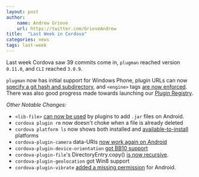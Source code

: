```yaml
---
layout: post
author:
    name: Andrew Grieve
    url: https://twitter.com/GrieveAndrew
title:  "Last Week in Cordova"
categories: news
tags: last-week
---
```


Last week Cordova saw 39 commits come in, `plugman` reached version `0.11.0`, and `CLI` reached `3.0.9`.

`plugman` now has initial support for Windows Phone, plugin URLs can now
[specify a git hash and subdirectory](https://issues.apache.org/jira/browse/CB-4622),
and `<engine>` tags [are now enforced](https://issues.apache.org/jira/browse/CB-4494).
There was also good progress made towards launching our [Plugin Registry](https://issues.apache.org/jira/browse/CB-4489).

<!--more-->

*Other Notable Changes:*

- `<lib-file>` [can now be used](https://issues.apache.org/jira/browse/CB-4430) by plugins to add `.jar` files on Android.
- `cordova plugin rm` now doesn't choke when a file is already deleted
- `cordova platform ls` now shows both installed and [available-to-install](https://issues.apache.org/jira/browse/CB-3904) platforms
- `cordova-plugin-camera` data-URIs [now work again on Android](https://issues.apache.org/jira/browse/CB-4656)
- `cordova-plugin-device-orientation` [got BB10 support](https://issues.apache.org/jira/browse/CB-3687)
- `cordova-plugin-file`'s DirectoryEntry.copy() [is now recursive](https://issues.apache.org/jira/browse/CB-4514).
- `cordova-plugin-geolocation` got Win8 support
- `cordova-plugin-vibrate` [added a missing permission](https://issues.apache.org/jira/browse/CB-4661) for Android.
